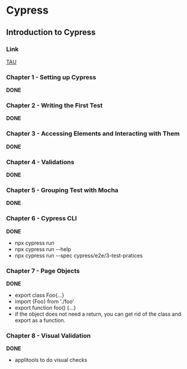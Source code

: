 # Cypress

## Introduction to Cypress
### Link 
[TAU](https://testautomationu.applitools.com/cypress-tutorial/)

### Chapter 1 - Setting up Cypress
**DONE**
### Chapter 2 - Writing the First Test
**DONE**
### Chapter 3 - Accessing Elements and Interacting with Them
**DONE**
### Chapter 4 - Validations
**DONE**
### Chapter 5 - Grouping Test with Mocha
**DONE**
### Chapter 6 - Cypress CLI
**DONE**
* npx cypress run
* npx cypress run --help
* npx cypress run --spec cypress/e2e/3-test-pratices

### Chapter 7 - Page Objects
**DONE**
* export class Foo{...}
* import {Foo} from './foo'
* export function foo() {...}
* if the object does not need a return, you can get rid of the class and export as a function.

### Chapter 8 - Visual Validation
**DONE**
* applitools to do visual checks